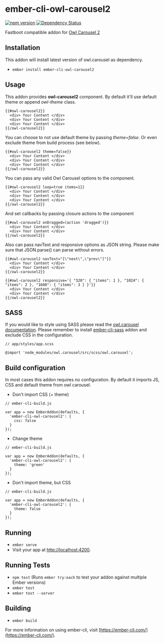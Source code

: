 # ember-cli-owl-carousel2

[![npm version](https://badge.fury.io/js/ember-cli-owl-carousel2.svg)](https://badge.fury.io/js/ember-cli-owl-carousel2)
[![Dependency Status](https://david-dm.org/dulmandakh/ember-cli-owl-carousel.svg)](https://david-dm.org/dulmandakh/ember-cli-owl-carousel)

Fastboot compatible addon for [Owl Carousel 2](https://owlcarousel2.github.io/OwlCarousel2/)

## Installation

This addon will install latest version of owl.carousel as dependency.

* `ember install ember-cli-owl-carousel2`

## Usage

This addon provides **owl-carousel2** component. By default it'll use default theme or append *owl-theme* class.

```
{{#owl-carousel2}}
  <div> Your Content </div>
  <div> Your Content </div>
  <div> Your Content </div>
{{/owl-carousel2}}
```

You can choose to not use default theme by passing *theme=false*. Or even exclude theme from build process (see below).

```
{{#owl-carousel2 theme=false}}
  <div> Your Content </div>
  <div> Your Content </div>
  <div> Your Content </div>
{{/owl-carousel2}}
```

You can pass any valid Owl Carousel options to the component.

```
{{#owl-carousel2 loop=true items=1}}
  <div> Your Content </div>
  <div> Your Content </div>
  <div> Your Content </div>
{{/owl-carousel2}}
```

And set callbacks by passing closure actions to the component

```
{{#owl-carousel2 onDragged=(action 'dragged')}}
  <div> Your Content </div>
  <div> Your Content </div>
{{/owl-carousel2}}
```

Also can pass navText and responsive options as JSON string. Please make sure that JSON.parse() can parse without errors.

```
{{#owl-carousel2 navText="[\"next\",\"prev\"]"}}
  <div> Your Content </div>
  <div> Your Content </div>
{{/owl-carousel2}}
```

```
{{#owl-carousel2 responsive='{ "320": { "items": 1 }, "1024": { "items": 2 }, "1600": { "items": 3 } }'}}
  <div> Your Content </div>
  <div> Your Content </div>
{{/owl-carousel2}}
```

## SASS

If you would like to style using SASS please read the [owl.carousel documentation](https://owlcarousel2.github.io/OwlCarousel2/docs/dev-styles.html). Please remember to install [ember-cli-sass](https://github.com/aexmachina/ember-cli-sass) addon and exclude CSS in the configuration.

```
// app/styles/app.scss

@import 'node_modules/owl.carousel/src/scss/owl.carousel';
```

## Build configuration

In most cases this addon requires no configuration. By default it imports JS, CSS and default theme from owl carousel.

* Don't import CSS (+ theme)

```
// ember-cli-build.js

var app = new EmberAddon(defaults, {
  'ember-cli-owl-carousel2': {
    css: false
  }
});
```

* Change theme

```
// ember-cli-build.js

var app = new EmberAddon(defaults, {
  'ember-cli-owl-carousel2': {
    theme: 'green'
  }
});
```

* Don't import theme, but CSS

```
// ember-cli-build.js

var app = new EmberAddon(defaults, {
  'ember-cli-owl-carousel2': {
    theme: false
  }
});
```

## Running

* `ember serve`
* Visit your app at [http://localhost:4200](http://localhost:4200).

## Running Tests

* `npm test` (Runs `ember try:each` to test your addon against multiple Ember versions)
* `ember test`
* `ember test --server`

## Building

* `ember build`

For more information on using ember-cli, visit [https://ember-cli.com/](https://ember-cli.com/).
